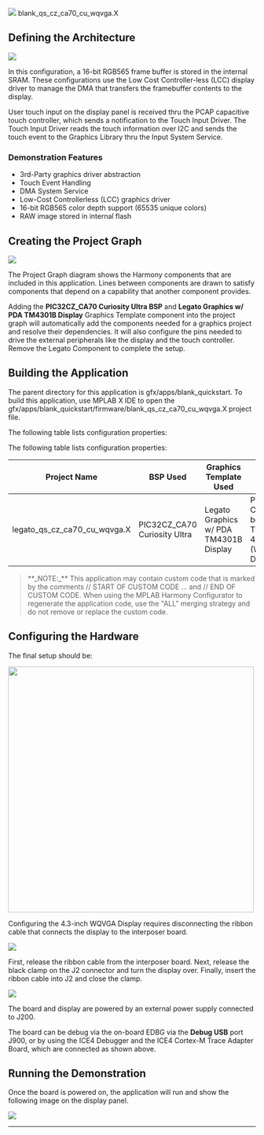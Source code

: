 
![](../../../../images/mgs.svg) blank\_qs\_cz\_ca70\_cu\_wqvga.X

Defining the Architecture
-------------------------

![](../../../../images/blank_qs_cz_ca70_cu_wqvga_arch.png)

In this configuration, a 16-bit RGB565 frame buffer is stored in the internal SRAM. These configurations use the Low Cost Controller-less (LCC) display driver to manage the DMA that transfers the framebuffer contents to the display.

User touch input on the display panel is received thru the PCAP capacitive touch controller, which sends a notification to the Touch Input Driver. The Touch Input Driver reads the touch information over I2C and sends the touch event to the Graphics Library thru the Input System Service.

### Demonstration Features

-   3rd-Party graphics driver abstraction
-   Touch Event Handling
-   DMA System Service
-   Low-Cost Controllerless (LCC) graphics driver
-   16-bit RGB565 color depth support (65535 unique colors)
-   RAW image stored in internal flash

Creating the Project Graph
--------------------------

![](../../../../images/blank_qs_cz_ca70_cu_wqvga_pg.png)

The Project Graph diagram shows the Harmony components that are included in this application. Lines between components are drawn to satisfy components that depend on a capability that another component provides.

Adding the **PIC32CZ_CA70 Curiosity Ultra BSP** and **Legato Graphics w/ PDA TM4301B Display** Graphics Template component into the project graph will automatically add the components needed for a graphics project and resolve their dependencies. It will also configure the pins needed to drive the external peripherals like the display and the touch controller. Remove the Legato Component to complete the setup.

Building the Application
------------------------

The parent directory for this application is gfx/apps/blank\_quickstart. To build this application, use MPLAB X IDE to open the gfx/apps/blank\_quickstart/firmware/blank\_qs\_cz\_ca70\_cu\_wqvga.X project file.

The following table lists configuration properties:

The following table lists configuration properties:  

| Project Name  | BSP Used |Graphics Template Used | Description |
|---------------| ---------|---------------| ---------|
| legato_qs_cz_ca70_cu_wqvga.X |PIC32CZ_CA70 Curiosity Ultra| Legato Graphics w/ PDA TM4301B Display | PIC32CZ_CA70 Curiosity Ultra board with PDA TM4301B 480x272 (WQVGA) Display  |

> \*\*\_NOTE:\_\*\* This application may contain custom code that is marked by the comments // START OF CUSTOM CODE ... and // END OF CUSTOM CODE. When using the MPLAB Harmony Configurator to regenerate the application code, use the "ALL" merging strategy and do not remove or replace the custom code.


Configuring the Hardware
------------------------

The final setup should be:

<img src = "../../../../images/PIC32CZ_CA70_cfg.png" width = 500 height = 500 >

Configuring the 4.3-inch WQVGA Display requires disconnecting the ribbon cable that connects the display to the interposer board.

![](../../../../images/e70_xu_tm4301b_conf2.png)

First, release the ribbon cable from the interposer board. Next, release the black clamp on the J2 connector and turn the display over. Finally, insert the ribbon cable into J2 and close the clamp.

![](../../../../images/e70_xu_tm4301b_conf3.png)

The board and display are powered by an external power supply connected to J200.

The board can be debug via the on-board EDBG via the **Debug USB** port J900, or by using the ICE4 Debugger and the ICE4 Cortex-M Trace Adapter Board, which are connected as shown above.

Running the Demonstration
-------------------------

Once the board is powered on, the application will run and show the following image on the display panel.

![](../../../../images/blank_quickstart.png)

* * * * *

 
